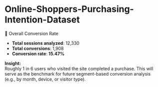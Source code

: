 # Online-Shoppers-Purchasing-Intention-Dataset

🎯 Overall Conversion Rate

- **Total sessions analyzed**: 12,330  
- **Total conversions**: 1,908  
- **Conversion rate**: **15.47%**

**Insight:**  
Roughly 1 in 6 users who visited the site completed a purchase. This will serve as the benchmark for future segment-based conversion analysis (e.g., by month, device, or visitor type).
